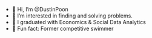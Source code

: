 - 👋 Hi, I’m @DustinPoon
- 👀 I’m interested in finding and solving problems.
- 🌱 I graduated with Economics & Social Data Analytics
- 🚀 Fun fact: Former competitive swimmer 



<!---
DustinPoon/DustinPoon is a ✨ special ✨ repository because its `README.md` (this file) appears on your GitHub profile.
You can click the Preview link to take a look at your changes.
--->
